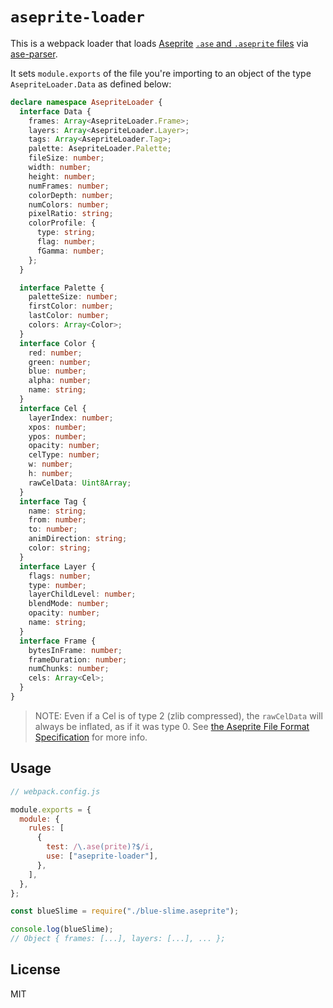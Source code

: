 # `aseprite-loader`

This is a webpack loader that loads [Aseprite](https://www.aseprite.org/) [`.ase` and `.aseprite` files](https://github.com/aseprite/aseprite/blob/master/docs/ase-file-specs.md) via [ase-parser](https://github.com/TheCyberRonin/ase-parser).

It sets `module.exports` of the file you're importing to an object of the type `AsepriteLoader.Data` as defined below:

```ts
declare namespace AsepriteLoader {
  interface Data {
    frames: Array<AsepriteLoader.Frame>;
    layers: Array<AsepriteLoader.Layer>;
    tags: Array<AsepriteLoader.Tag>;
    palette: AsepriteLoader.Palette;
    fileSize: number;
    width: number;
    height: number;
    numFrames: number;
    colorDepth: number;
    numColors: number;
    pixelRatio: string;
    colorProfile: {
      type: string;
      flag: number;
      fGamma: number;
    };
  }

  interface Palette {
    paletteSize: number;
    firstColor: number;
    lastColor: number;
    colors: Array<Color>;
  }
  interface Color {
    red: number;
    green: number;
    blue: number;
    alpha: number;
    name: string;
  }
  interface Cel {
    layerIndex: number;
    xpos: number;
    ypos: number;
    opacity: number;
    celType: number;
    w: number;
    h: number;
    rawCelData: Uint8Array;
  }
  interface Tag {
    name: string;
    from: number;
    to: number;
    animDirection: string;
    color: string;
  }
  interface Layer {
    flags: number;
    type: number;
    layerChildLevel: number;
    blendMode: number;
    opacity: number;
    name: string;
  }
  interface Frame {
    bytesInFrame: number;
    frameDuration: number;
    numChunks: number;
    cels: Array<Cel>;
  }
}
```

> NOTE: Even if a Cel is of type 2 (zlib compressed), the `rawCelData` will always be inflated, as if it was type 0. See [the Aseprite File Format Specification](https://github.com/aseprite/aseprite/blob/master/docs/ase-file-specs.md#chunk-types) for more info.

## Usage

```js
// webpack.config.js

module.exports = {
  module: {
    rules: [
      {
        test: /\.ase(prite)?$/i,
        use: ["aseprite-loader"],
      },
    ],
  },
};
```

```js
const blueSlime = require("./blue-slime.aseprite");

console.log(blueSlime);
// Object { frames: [...], layers: [...], ... };
```

## License

MIT
